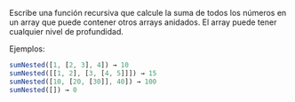 Escribe una función recursiva que calcule la suma de todos los números en un array que puede contener otros arrays anidados.
El array puede tener cualquier nivel de profundidad.

Ejemplos:

```js
sumNested([1, [2, 3], 4]) → 10
sumNested([[1, 2], [3, [4, 5]]]) → 15
sumNested([10, [20, [30]], 40]) → 100
sumNested([]) → 0
```
